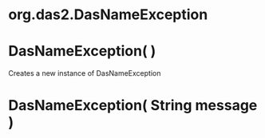 # org.das2.DasNameException



# DasNameException( )
Creates a new instance of DasNameException

# DasNameException( String message )


